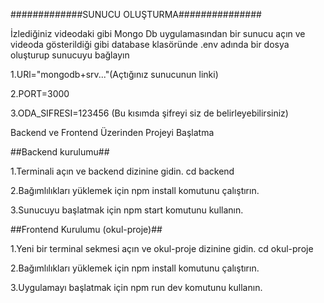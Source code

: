 #############SUNUCU OLUŞTURMA###############


İzlediğiniz videodaki gibi Mongo Db uygulamasından bir sunucu açın ve videoda 
gösterildiği gibi database klasöründe .env adında bir dosya oluşturup sunucuyu 
bağlayın 

1.URl="mongodb+srv..."(Açtığınız sunucunun linki)

2.PORT=3000

3.ODA_SIFRESI=123456 (Bu kısımda şifreyi siz de belirleyebilirsiniz)

Backend ve Frontend Üzerinden Projeyi Başlatma

##Backend kurulumu##

1.Terminali açın ve backend dizinine gidin. cd backend

2.Bağımlılıkları yüklemek için npm install komutunu çalıştırın.

3.Sunucuyu başlatmak için npm start komutunu kullanın.

##Frontend Kurulumu (okul-proje)##

1.Yeni bir terminal sekmesi açın ve okul-proje dizinine gidin. cd okul-proje

2.Bağımlılıkları yüklemek için npm install komutunu çalıştırın.

3.Uygulamayı başlatmak için npm run dev komutunu kullanın.

